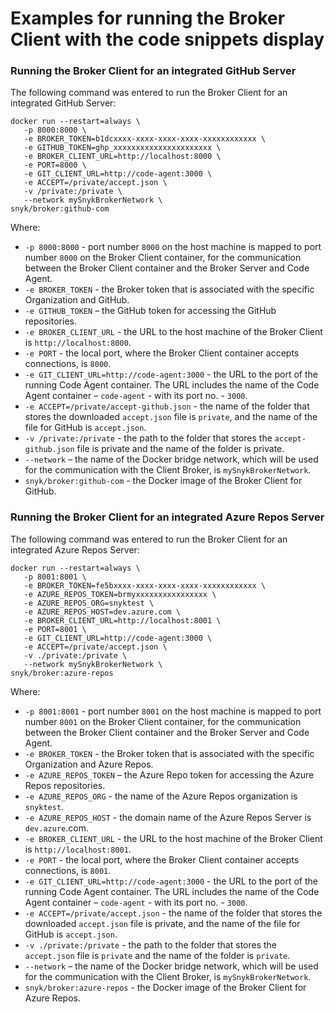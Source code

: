 # Examples for running the Broker Client with the code snippets display

### **Running the Broker Client for an integrated GitHub Server**

The following command was entered to run the Broker Client for an integrated GitHub Server:

```
docker run --restart=always \
   -p 8000:8000 \
   -e BROKER_TOKEN=b1dcxxxx-xxxx-xxxx-xxxx-xxxxxxxxxxxx \
   -e GITHUB_TOKEN=ghp_xxxxxxxxxxxxxxxxxxxxxx \
   -e BROKER_CLIENT_URL=http://localhost:8000 \
   -e PORT=8000 \
   -e GIT_CLIENT_URL=http://code-agent:3000 \
   -e ACCEPT=/private/accept.json \
   -v /private:/private \
   --network mySnykBrokerNetwork \
snyk/broker:github-com
```

Where:

* `-p 8000:8000` - port number `8000` on the host machine is mapped to port number `8000` on the Broker Client container, for the communication between the Broker Client container and the Broker Server and Code Agent.
* `-e BROKER_TOKEN` - the Broker token that is associated with the specific Organization and GitHub.
* `-e GITHUB_TOKEN` – the GitHub token for accessing the GitHub repositories.
* `-e BROKER_CLIENT_URL` - the URL to the host machine of the Broker Client is `http://localhost:8000`.
* `-e PORT` - the local port, where the Broker Client container accepts connections, is `8000`.
* `-e GIT_CLIENT_URL=http://code-agent:3000` - the URL to the port of the running Code Agent container. The URL includes the name of the Code Agent container – `code-agent` - with its port no. - `3000`.
* `-e ACCEPT=/private/accept-github.json` - the name of the folder that stores the downloaded `accept.json` file is `private`, and the name of the file for GitHub is `accept.json`.
* `-v /private:/private` - the path to the folder that stores the `accept-github.json` file is private and the name of the folder is private.
* `--network` – the name of the Docker bridge network, which will be used for the communication with the Client Broker, is `mySnykBrokerNetwork`.
* `snyk/broker:github-com` - the Docker image of the Broker Client for GitHub.

&#x20;

### **Running the Broker Client for an integrated Azure Repos Server**

The following command was entered to run the Broker Client for an integrated Azure Repos Server:

```
docker run --restart=always \
   -p 8001:8001 \
   -e BROKER_TOKEN=fe5bxxxx-xxxx-xxxx-xxxx-xxxxxxxxxxxx \
   -e AZURE_REPOS_TOKEN=brmyxxxxxxxxxxxxxxxx \
   -e AZURE_REPOS_ORG=snyktest \
   -e AZURE_REPOS_HOST=dev.azure.com \
   -e BROKER_CLIENT_URL=http://localhost:8001 \
   -e PORT=8001 \
   -e GIT_CLIENT_URL=http://code-agent:3000 \
   -e ACCEPT=/private/accept.json \
   -v ./private:/private \
   --network mySnykBrokerNetwork \
snyk/broker:azure-repos
```

Where:

* `-p 8001:8001` - port number `8001` on the host machine is mapped to port number `8001` on the Broker Client container, for the communication between the Broker Client container and the Broker Server and Code Agent.
* `-e BROKER_TOKEN` - the Broker token that is associated with the specific Organization and Azure Repos.
* `-e AZURE_REPOS_TOKEN` – the Azure Repo token for accessing the Azure Repos repositories.
* `-e AZURE_REPOS_ORG` - the name of the Azure Repos organization is `snyktest`.
* `-e AZURE_REPOS_HOST` - the domain name of the Azure Repos Server is `dev.azure`.com.
* `-e BROKER_CLIENT_URL` - the URL to the host machine of the Broker Client is `http://localhost:8001`.
* `-e PORT` - the local port, where the Broker Client container accepts connections, is `8001`.
* `-e GIT_CLIENT_URL=http://code-agent:3000` - the URL to the port of the running Code Agent container. The URL includes the name of the Code Agent container – `code-agent` - with its port no. - `3000`.
* `-e ACCEPT=/private/accept.json` - the name of the folder that stores the downloaded `accept.json` file is private, and the name of the file for GitHub is `accept.json`.
* `-v ./private:/private` - the path to the folder that stores the `accept.json` file is `private` and the name of the folder is `private`.
* `--network` – the name of the Docker bridge network, which will be used for the communication with the Client Broker, is `mySnykBrokerNetwork`.
* `snyk/broker:azure-repos` - the Docker image of the Broker Client for Azure Repos.

&#x20;
